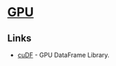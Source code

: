 # [GPU](https://en.wikipedia.org/wiki/Graphics_processing_unit)

## Links

- [cuDF](https://github.com/rapidsai/cudf) - GPU DataFrame Library.
